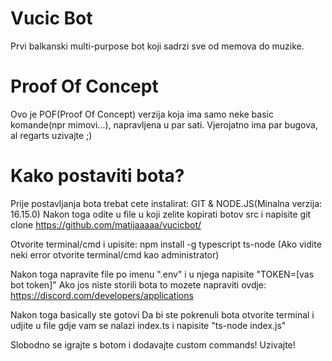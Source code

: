 # Vucic Bot
Prvi balkanski multi-purpose bot koji sadrzi sve od memova do muzike.

# Proof Of Concept
Ovo je POF(Proof Of Concept) verzija koja ima samo neke basic komande(npr mimovi...), napravljena u par sati.
Vjerojatno ima par bugova, al regarts uzivajte ;)

# Kako postaviti bota?
Prije postavljanja bota trebat cete instalirat: GIT & NODE.JS(Minalna verzija: 16.15.0)
Nakon toga odite u file u koji zelite kopirati botov src i napisite git clone https://github.com/matijaaaaa/vucicbot/

Otvorite terminal/cmd i upisite: npm install -g typescript ts-node
(Ako vidite neki error otvorite terminal/cmd kao administrator)

Nakon toga napravite file po imenu ".env" i u njega napisite "TOKEN=[vas bot token]"
Ako jos niste storili bota to mozete napraviti ovdje: https://discord.com/developers/applications

Nakon toga basically ste gotovi
Da bi ste pokrenuli bota otvorite terminal i udjite u file gdje vam se nalazi index.ts i napisite "ts-node index.js"

Slobodno se igrajte s botom i dodavajte custom commands!
Uzivajte!
